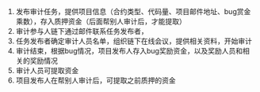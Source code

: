 1. 发布审计任务，提供项目信息（合约类型、代码量、项目邮件地址、bug赏金乘数），存入质押资金（后面帮别人审计后，才能提取）
2. 审计参与人链下通过邮件联系任务发布者，
3. 任务发布者确定审计人员名单，组织链下在线会议，提供相关资料，开始审计
4. 审计结束，根据bug情况，项目发布人存入bug奖励资金，以及奖励人员和相关的奖励情况
5. 审计人员可提取资金
6. 项目发布人在帮别人审计后，可提取之前质押的资金